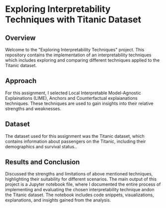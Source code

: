 # Exploring Interpretability Techniques with Titanic Dataset

## Overview

Welcome to the "Exploring Interpretability Techniques" project. This repository contains the implementation of an interpretability techniques which includes exploring and comparing different techniques applied to the Titanic dataset. 

## Approach

For this assignment, I selected Local Interpretable Model-Agnostic Explainations (LIME), Anchors and Counterfactual explaianations techniques. These techniques are used to gain insights into their relative strengths and weaknesses.

## Dataset

The dataset used for this assignment was the Titanic dataset, which contains information about passengers on the Titanic, including their demographics and survival status..

## Results and Conclusion

Discussed the strengths and limitations of above mentioned techniques, highlighting their suitability for different scenarios. The main output of this project is a Jupyter notebook file, where I documented the entire process of implementing and evaluating the chosen interpretability technique andon the Titanic dataset. The notebook includes code snippets, visualizations, explanations, and insights gained from the analysis.
